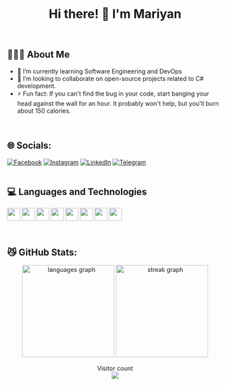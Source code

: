 
<h1 align="center"> 
Hi there! 👋 I'm Mariyan
</h1>
<br>

## 🤸🏻‍♂️ About Me
- 🌱 I’m currently learning Software Engineering and DevOps
- 👯 I’m looking to collaborate on open-source projects related to C# development.
- ⚡ Fun fact: If you can't find the bug in your code, start banging your head against the wall for an hour. It probably won't help, but you'll burn about 150 calories.
<br>
  
## 🌐 Socials:
[![Facebook](https://img.shields.io/badge/Facebook-%231877F2.svg?logo=Facebook&logoColor=white)](https://www.facebook.com/M.Dimidov) [![Instagram](https://img.shields.io/badge/Instagram-%23E4405F.svg?logo=Instagram&logoColor=white)](https://www.instagram.com/myro.97) [![LinkedIn](https://img.shields.io/badge/LinkedIn-%230077B5.svg?logo=linkedin&logoColor=white)](https://www.linkedin.com/in/dimidov) [![Telegram](https://img.shields.io/badge/Telegram-%231877F2.svg?logo=Telegram&logoColor=white)](https://t.me/MDimidov)
<br>
<br>

## 💻 Languages and Technologies

<p align="left">
<a href="#" target="blank"><img align="center" src="https://seeklogo.com/images/N/net-logo-13E6F1F153-seeklogo.com.png" alt="" height="30" /></a>
<a href="#" target="blank"><img align="center" src="https://visualstudio.microsoft.com/wp-content/uploads/2021/10/Product-Icon.svg" alt="" height="30" /></a>
<a href="#" target="blank"><img align="center" src="https://visualstudio.microsoft.com/wp-content/uploads/2019/09/vs-code-responsive-01-1.png" alt="" height="30" /></a>
<a href="#" target="blank"><img align="center" src="https://seeklogo.com/images/H/html5-without-wordmark-color-logo-14D252D878-seeklogo.com.png" alt="" height="30" /></a>
<a href="#" target="blank"><img align="center" src="https://seeklogo.com/images/C/css-3-logo-023C1A7171-seeklogo.com.png" alt="" height="30" /></a>
<a href="#" target="blank"><img align="center" src="https://seeklogo.com/images/B/bootstrap-logo-3C30FB2A16-seeklogo.com.png" alt="" height="30" /></a>
<a href="#" target="blank"><img align="center" src="https://seeklogo.com/images/C/c-sharp-c-logo-02F17714BA-seeklogo.com.png" alt="" height="30" /></a>
<a href="#" target="blank"><img align="center" src="https://upload.wikimedia.org/wikipedia/commons/thumb/6/6a/JavaScript-logo.png/800px-JavaScript-logo.png" alt="" height="30" /></a>
</p>
<br>
<!--
```javascript
const Mariyan = {
    pronouns: "He" | "Him",
    code: [ "C#", "Javascript"],
    askMeAbout: ["web dev", "tech", "app dev", "music", "eddie vedder", "chris cornell"],
    technologies: {
       mobileApp: ["Android App"],
       backEnd: {
            js: ["node", "express", "hapi"],
        },
        databases: ["MS SQL"],
        misc: ["Firebase", "Socket.IO"]
    },
    architecture: ["microservices", "event-driven"],
    funFact: "There are two ways to write error-free programs; only the third one works"
};
```
-->

## 😼 GitHub Stats:

<div align="center">
  
  <img src="https://github-readme-stats.vercel.app/api?username=MDimidov&show_icons=true&theme=transparent&hide_border=true&text_color=595959&title_color=2b8405&icon_color=38761d&show=reviews,prs_merged_percentage" height="215"          alt="languages graph"  />
  <!--
  <img src="https://github-readme-stats.vercel.app/api/top-langs/?username=anuraghazra&layout=donut&&MDimidov&show_icons=true&theme=transparent&hide_border=true&text_color=595959&title_color=2b8405&icon_color=38761d" height="215"        alt="streak graph"  />
  -->
  <img src="https://streak-stats.demolab.com/?user=MDimidov&locale=en&theme=shadow_green&hide_border=true" height="215" alt="streak graph"  />
</div>

<p align="center"> 
  Visitor count<br>
  <img src="https://profile-counter.glitch.me/MDimidov/count.svg" />
</p>
<!--
**MDimidov/MDimidov** is a ✨ _special_ ✨ repository because its `README.md` (this file) appears on your GitHub profile.

Here are some ideas to get you started:

- 🔭 I’m currently working on ...
- 🌱 I’m currently learning ...
- 👯 I’m looking to collaborate on ...
- 🤔 I’m looking for help with ...
- 💬 Ask me about ...
- 📫 How to reach me: ...
- 😄 Pronouns: ...
- ⚡ Fun fact: The oldest “your mom” joke was discovered on a 3,500-year-old Babylonian tablet.
-->
